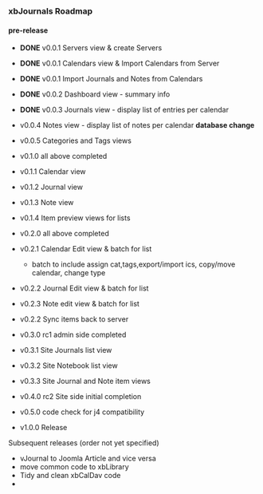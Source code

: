 ### xbJournals Roadmap

#### pre-release

- **DONE** v0.0.1 Servers view & create Servers
- **DONE** v0.0.1 Calendars view & Import Calendars from Server
- **DONE** v0.0.1 Import Journals and Notes from Calendars
- **DONE** v0.0.2 Dashboard view - summary info
- **DONE** v0.0.3 Journals view - display list of entries per calendar
- v0.0.4 Notes view - display list of notes per calendar **database change**
- v0.0.5 Categories and Tags views
- v0.1.0 all above completed
- v0.1.1 Calendar view
- v0.1.2 Journal view 
- v0.1.3 Note view 
- v0.1.4 Item preview views for lists
- v0.2.0 all above completed
- v0.2.1 Calendar Edit view & batch for list
  - batch to include assign cat,tags,export/import ics, copy/move calendar, change type

- v0.2.2 Journal Edit view & batch for list
- v0.2.3 Note edit view & batch for list
- v0.2.2 Sync items back to server
- v0.3.0 rc1 admin side completed
- v0.3.1 Site Journals list view
- v0.3.2 Site Notebook list view
- v0.3.3 Site Journal and Note item views
- v0.4.0 rc2 Site side initial completion
- v0.5.0 code check for j4 compatibility
- v1.0.0 Release

Subsequent releases (order not yet specified)

- vJournal to Joomla Article and vice versa
- move common code to xbLibrary
- Tidy and clean xbCalDav code
- 